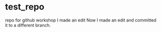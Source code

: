 # test_repo
repo for github workshop
I made an edit
Now I made an edit and committed it to a different branch.
